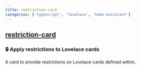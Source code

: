 ```yaml
---
title: restriction-card
categories: ['typescript', 'lovelace', 'home-assistant']
---
```

## [restriction-card](https://github.com/iantrich/restriction-card)

### 🔒 Apply restrictions to Lovelace cards


A card to provide restrictions on Lovelace cards defined within.
